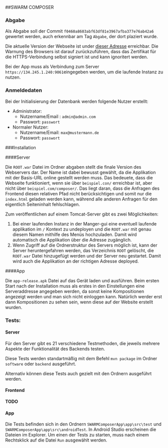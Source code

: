 ##SWARM COMPOSER



### Abgabe

Als Abgabe soll der Commit  `f0460a8603abf63df81e3967afba377e76ab42a6` gewertet werden, auch erkennbar am Tag `Abgabe`, der dort plaziert wurde.

Die aktuelle Version der Webseite ist under [dieser Adresse](https://134.245.1.240:9061) erreichbar. Die Warnung des Browsers ist darauf zurückzuführen, dass das Zertifikat für die HTTPS-Verbindung selbst signiert ist und kann ignoritert werden.

Bei der App muss als Verbindung zum Server `https://134.245.1.240:9061`eingegeben werden, um die laufende Instanz zu nutzen.



### Anmeldedaten

Bei der Initialisierung der Datenbank werden folgende Nutzer  erstellt:

* Administrator:
  * Nutzername/Email : `admin@admin.com`
  * Passwort: `passwort`
* Normaler Nutzer:
  * Nutzername/Email: `max@mustermann.de`
  * Passwort: `passwort`



###Installation

####Server

Die `ROOT.war` Datei im Ordner abgaben stellt die finale Version des Webservers dar. Der Name ist dabei bewusst gewählt, da die Applikation mit der Basis-URL online gestellt werden muss. Das bedeuete, dass die Webseite funktioniert, wenn sie über `beispiel.con/` erreichbar ist, aber nicht über `beispiel.com/composer/`. Das liegt daran, dass die Anfragen des Frontend diesen relativen Pfad nicht berücksichtigen und somit nur die `index.html` geladen werden kann, während alle anderen Anfragen für den eigentlich Seiteninhalt fehlschlagen.

Zum veröffentlichen auf einem Tomcat-Server gibt es zwei Möglichkeiten:

1. Bei einer laufenden Instanz in der Manger-gui eine eventuell laufende applikation im `/` Kontext zu undeployen und die `ROOT.war` mit genau diesem Namen mithilfe des Menüs hochzuladen. Damit wird automatisch die Applikation über die Adresse zugänglich.
2. Wenn Zugriff auf die Ordnerstruktur des Servers möglich ist, kann der Server heruntergefahren werden, das Verzeichnis `ROOT` gelöscht, die `ROOT.war` Datei hinzugefügt werden und der Server neu gestartet. Damit wird auch die Applikation an der richtigen Adresse deployed.

####App

Die `app-release.apk` Datei auf das Gerät laden und ausführen. Beim ersten Start nach der Installation muss als erstes in den Einstellungen eine Serveraddresse angegeben werden, da sonst keine Kompositionen angezeigt werden und man sich nicht einloggen kann.
Natürlich werder erst dann Kompositionen zu sehen sein, wenn diese auf der Website erstellt wurden.


### Tests:

#### Server

Für den Server gibt es 21 verschiedene Testmethoden, die jeweils mehrere Aspekte der Funktionalität des Backends testen.

Diese Tests werden standartmäßig mit dem Befehl `mvn package` im Ordner `software` oder `backend` ausgeführt. 

Alternativ können diese Tests auch gezielt mit den Ordnern ausgeführt werden.



#### Frontend

**TODO**

#### App

Die Tests befinden sich in den Ordnern `SWARMComposerApp\app\src\test` und `SWARMComposerApp\app\src\androidTest`. In Android Studio erscheinen die Dateien im Explorer. Um einen der Tests zu starten, muss nach einem Rechtsklick auf die Datei `Run` ausgewählt werden. 